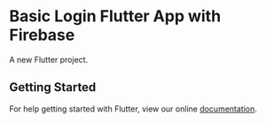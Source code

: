 # Basic Login Flutter App with Firebase

A new Flutter project.

## Getting Started

For help getting started with Flutter, view our online
[documentation](https://flutter.io/).

